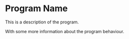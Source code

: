 # Program Name

This is a description of the program.

With some more information about the program behaviour.
